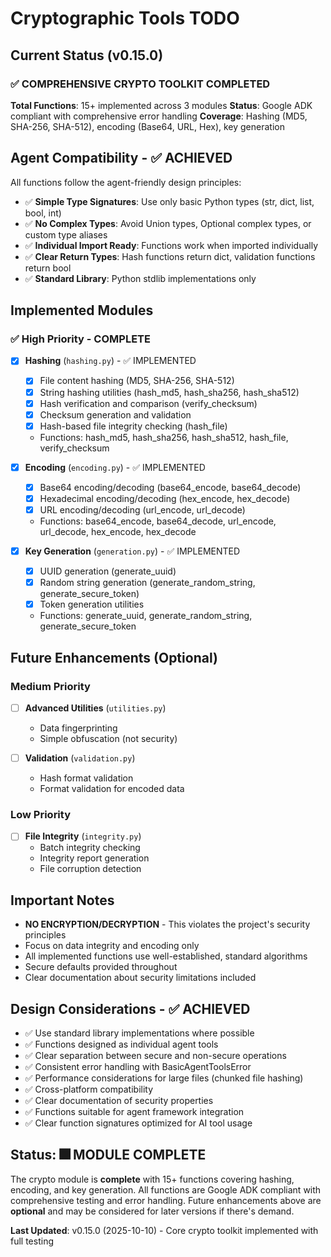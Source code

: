 # Cryptographic Tools TODO

## Current Status (v0.15.0)

### ✅ **COMPREHENSIVE CRYPTO TOOLKIT COMPLETED**

**Total Functions**: 15+ implemented across 3 modules
**Status**: Google ADK compliant with comprehensive error handling
**Coverage**: Hashing (MD5, SHA-256, SHA-512), encoding (Base64, URL, Hex), key generation

## Agent Compatibility - ✅ ACHIEVED

All functions follow the agent-friendly design principles:
- ✅ **Simple Type Signatures**: Use only basic Python types (str, dict, list, bool, int)
- ✅ **No Complex Types**: Avoid Union types, Optional complex types, or custom type aliases
- ✅ **Individual Import Ready**: Functions work when imported individually
- ✅ **Clear Return Types**: Hash functions return dict, validation functions return bool
- ✅ **Standard Library**: Python stdlib implementations only

## Implemented Modules

### ✅ High Priority - COMPLETE
- [x] **Hashing** (`hashing.py`) - ✅ IMPLEMENTED
  - [x] File content hashing (MD5, SHA-256, SHA-512)
  - [x] String hashing utilities (hash_md5, hash_sha256, hash_sha512)
  - [x] Hash verification and comparison (verify_checksum)
  - [x] Checksum generation and validation
  - [x] Hash-based file integrity checking (hash_file)
  - Functions: hash_md5, hash_sha256, hash_sha512, hash_file, verify_checksum

- [x] **Encoding** (`encoding.py`) - ✅ IMPLEMENTED
  - [x] Base64 encoding/decoding (base64_encode, base64_decode)
  - [x] Hexadecimal encoding/decoding (hex_encode, hex_decode)
  - [x] URL encoding/decoding (url_encode, url_decode)
  - Functions: base64_encode, base64_decode, url_encode, url_decode, hex_encode, hex_decode

- [x] **Key Generation** (`generation.py`) - ✅ IMPLEMENTED
  - [x] UUID generation (generate_uuid)
  - [x] Random string generation (generate_random_string, generate_secure_token)
  - [x] Token generation utilities
  - Functions: generate_uuid, generate_random_string, generate_secure_token

## Future Enhancements (Optional)

### Medium Priority
- [ ] **Advanced Utilities** (`utilities.py`)
  - Data fingerprinting
  - Simple obfuscation (not security)

- [ ] **Validation** (`validation.py`)
  - Hash format validation
  - Format validation for encoded data

### Low Priority
- [ ] **File Integrity** (`integrity.py`)
  - Batch integrity checking
  - Integrity report generation
  - File corruption detection

## Important Notes
- **NO ENCRYPTION/DECRYPTION** - This violates the project's security principles
- Focus on data integrity and encoding only
- All implemented functions use well-established, standard algorithms
- Secure defaults provided throughout
- Clear documentation about security limitations included

## Design Considerations - ✅ ACHIEVED
- ✅ Use standard library implementations where possible
- ✅ Functions designed as individual agent tools
- ✅ Clear separation between secure and non-secure operations
- ✅ Consistent error handling with BasicAgentToolsError
- ✅ Performance considerations for large files (chunked file hashing)
- ✅ Cross-platform compatibility
- ✅ Clear documentation of security properties
- ✅ Functions suitable for agent framework integration
- ✅ Clear function signatures optimized for AI tool usage

## Status: 🎆 MODULE COMPLETE

The crypto module is **complete** with 15+ functions covering hashing, encoding, and key generation. All functions are Google ADK compliant with comprehensive testing and error handling. Future enhancements above are **optional** and may be considered for later versions if there's demand.

**Last Updated**: v0.15.0 (2025-10-10) - Core crypto toolkit implemented with full testing